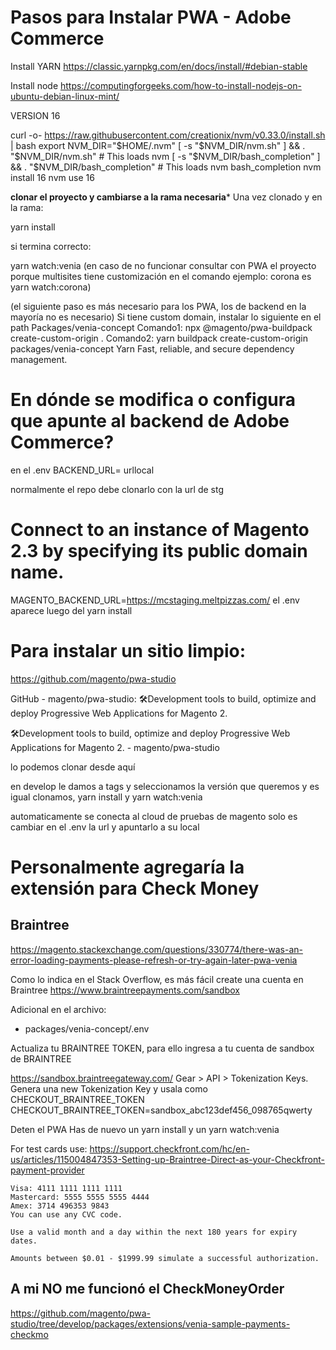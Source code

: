 # Pasos para Instalar PWA - Adobe Commerce

Install YARN 
https://classic.yarnpkg.com/en/docs/install/#debian-stable 
 
 
Install node 
https://computingforgeeks.com/how-to-install-nodejs-on-ubuntu-debian-linux-mint/ 
  
VERSION 16
  
curl -o- https://raw.githubusercontent.com/creationix/nvm/v0.33.0/install.sh | bash 
export NVM_DIR="$HOME/.nvm" 
[ -s "$NVM_DIR/nvm.sh" ] && \. "$NVM_DIR/nvm.sh" # This loads nvm
[ -s "$NVM_DIR/bash_completion" ] && \. "$NVM_DIR/bash_completion" # This loads nvm bash_completion 
nvm install 16
nvm use 16
 
 
****clonar el proyecto y cambiarse a la rama necesaria***** 
Una vez clonado y en la rama: 
 
yarn install  
 
si termina correcto: 
 
yarn watch:venia (en caso de no funcionar consultar con PWA el proyecto porque multisites tiene customización en el comando ejemplo: corona es yarn watch:corona) 
 
 
 
(el siguiente paso es más necesario para los PWA, los de backend en la mayoría no es necesario) 
Si tiene custom domain, instalar lo siguiente en el path 
Packages/venia-concept 
Comando1: npx @magento/pwa-buildpack create-custom-origin . 
Comando2: yarn buildpack create-custom-origin packages/venia-concept
Yarn
Fast, reliable, and secure dependency management.


# En dónde se modifica o configura que apunte al backend de Adobe Commerce?

en el .env
BACKEND_URL= urllocal


normalmente el repo debe clonarlo con la url de stg 


#   Connect to an instance of Magento 2.3 by specifying its public domain name.
MAGENTO_BACKEND_URL=https://mcstaging.meltpizzas.com/
el .env aparece luego del yarn install



# Para instalar un sitio limpio:

https://github.com/magento/pwa-studio

GitHub - magento/pwa-studio: 🛠Development tools to build, optimize and deploy Progressive Web Applications for Magento 2.

🛠Development tools to build, optimize and deploy Progressive Web Applications for Magento 2. - magento/pwa-studio

lo podemos clonar desde aquí

en develop le damos a tags y seleccionamos la versión que queremos
y es igual clonamos, 
yarn install y 
yarn watch:venia

automaticamente se conecta al cloud de pruebas de magento 
 solo es cambiar en el .env la url y apuntarlo a su local


# Personalmente agregaría la extensión para Check Money

## Braintree
https://magento.stackexchange.com/questions/330774/there-was-an-error-loading-payments-please-refresh-or-try-again-later-pwa-venia

Como lo indica en el Stack Overflow, es más fácil create una cuenta en Braintree
https://www.braintreepayments.com/sandbox

Adicional en el archivo:
- packages/venia-concept/.env

Actualiza tu BRAINTREE TOKEN, para ello ingresa a tu cuenta de sandbox de BRAINTREE

https://sandbox.braintreegateway.com/
Gear > API > Tokenization Keys.
Genera una new Tokenization Key y usala como CHECKOUT_BRAINTREE_TOKEN
CHECKOUT_BRAINTREE_TOKEN=sandbox_abc123def456_098765qwerty

Deten el PWA
Has de nuevo un yarn install y un yarn watch:venia

For test cards use:
https://support.checkfront.com/hc/en-us/articles/115004847353-Setting-up-Braintree-Direct-as-your-Checkfront-payment-provider
```text
Visa: 4111 1111 1111 1111
Mastercard: 5555 5555 5555 4444
Amex: 3714 496353 9843
You can use any CVC code.

Use a valid month and a day within the next 180 years for expiry dates.

Amounts between $0.01 - $1999.99 simulate a successful authorization.
```


## A mi NO me funcionó el CheckMoneyOrder
https://github.com/magento/pwa-studio/tree/develop/packages/extensions/venia-sample-payments-checkmo